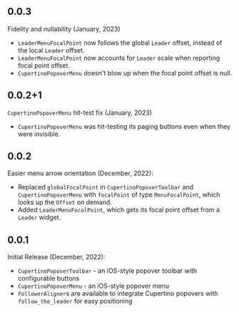 ## 0.0.3
Fidelity and nullability (January, 2023)

 * `LeaderMenuFocalPoint` now follows the global `Leader` offset, instead of the local `Leader` offset.
 * `LeaderMenuFocalPoint` now accounts for `Leader` scale when reporting focal point offset.
 * `CupertinoPopoverMenu` doesn't blow up when the focal point offset is null.  

## 0.0.2+1
`CupertinoPopoverMenu` hit-test fix (January, 2023)

 * `CupertinoPopoverMenu` was hit-testing its paging buttons even when they were invisible.

## 0.0.2
Easier menu arrow orientation (December, 2022):

 * Replaced `globalFocalPoint` in `CupertinoPopoverToolbar` and `CupertinoPopoverMenu` with `focalPoint` of type `MenuFocalPoint`, which looks up the `Offset` on demand.
 * Added `LeaderMenuFocalPoint`, which gets its focal point offset from a `Leader` widget.

## 0.0.1
Initial Release (December, 2022):

 * `CupertinoPopoverToolbar` - an iOS-style popover toolbar with configurable buttons
 * `CupertinoPopoverMenu` - an iOS-style popover menu
 * `FollowerAligner`s are available to integrate Cupertino popovers with `follow_the_leader` for easy positioning
